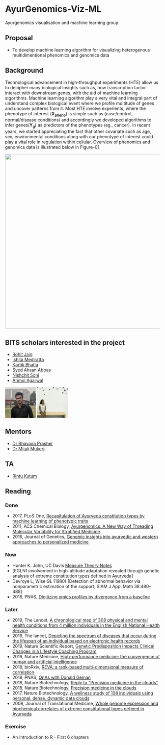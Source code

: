 # AyurGenomics-Viz-ML
Ayurgenomics visualisation and machine learning group


## Proposal

- To develop machine learning algorithm for visualizing heterogenous multidimentional 
phenomics and genomics data

## Background
Technological advancement in high-throughput experiments (HTE) allow us to decipher 
many biological insights such as, how transcription factor interact with downstream 
genes, with the aid of machine learning algorithms. Machine learning algorithm play a very
vital and integral part of understand complex biological event where we profile
multitude of genes and uncover patterns from it. Most HTE involve experients, where
the phenotype of interest (<strong>X<sub>pheno</sub></strong>) is simple such as (case/control, normal/disease conditions)
and accordingly we developed algorithms to infer genes(<strong>Y<sub>g</sub></strong>) as predictors of the phenotypes (eg., cancer).
In recent years, we started appreciating the fact that other covariate such as
age, sex, environmental conditions along with our phenotype of interest could
play a vital role in regulation within cellular. Overview of phenomics and genomics data is illustrated below in Figure-01.


<img src="https://github.com/rintukutum/AyurGenomics-Viz-ML/blob/master/images/overview.png" width="712" height="570">
 

## BITS scholars interested in the project
- [Rohit Jain](https://github.com/Rohit2706)
- [Ishita Mediratta](https://github.com/ishitamed19)
- [Kartik Bhatia](https://github.com/bhatiakartik10)
- [Syed Ahsan Abbas](https://github.com/ahsanabbas123)
- [Nishchit Soni](https://github.com/Nishchit1404)
- [Anmol Agarwal](https://github.com/anmolagarwal04)

<p float="left">
  <img src="images/rohit-jain.jpeg" title="Rohit Jain" width="100" />
  <img src="images/ishita-mediratta.jpeg" title="Ishita Mediratta" width="100" /> 
</p>

## Mentors
- [Dr Bhavana Prasher](https://www.igib.res.in/?q=bhavnaprasher)
- [Dr Mitali Mukerji](https://www.igib.res.in/?q=mitalimukerji)

## TA
- [Rintu Kutum](https://github.com/rintukutum)

## Reading
### Done
- 2017, PLoS One, [Recapitulation of Ayurveda constitution types by machine learning of phenotypic traits](https://doi.org/10.1371/journal.pone.0185380)
- 2011, ACS Chemical Biology, [Ayurgenomics: A New Way of Threading Molecular Variability for Stratified Medicine](https://doi.org/10.1021/cb2003016)
- 2016, Journal of Genetics, [Genomic insights into ayurvedic and western approaches to personalized medicine](https://www.ias.ac.in/article/fulltext/jgen/095/01/0209-0228)

### Now
- Hunter K. John, UC Davis [Measure Theory Notes](https://www.math.ucdavis.edu/~hunter/measure_theory/measure_notes.pdf)
- [EGLN1 involvement in high-altitude adaptation revealed through genetic analysis of extreme constitution types defined in Ayurveda]
- Devroye L, Wise GL (1980) [Detection of abnormal behavior via nonparametric estimation of the support, SIAM J Appl Math 38:480–488]
- 2018, PNAS, [Digitizing omics profiles by divergence from a baseline](https://www.pnas.org/content/115/18/4545.long)


### Later
- 2019, The Lancet, [A chronological map of 308 physical and mental health conditions from 4 million individuals in the English National Health Service](https://doi.org/10.1016/S2589-7500(19)30012-3)
- 2019, The lancet, [Depicting the spectrum of diseases that occur during the lifespan of an individual based on electronic health records](https://doi.org/10.1016/S2589-7500(19)30023-8)
- 2019, Nature Scientific Report, [Genetic Predisposition Impacts Clinical Changes in a Lifestyle Coaching Program](https://www.nature.com/articles/s41598-019-43058-0)
- 2019, Nature Medicine, [High-performance medicine: the convergence of human and artificial intelligence](https://www.nature.com/articles/s41591-018-0300-7)
- 2018, bioRxiv, [REVA: a rank-based multi-dimensional measure of correlation](https://doi.org/10.1101/330498)
- 2018, PNAS, [QnAs with Donald Geman](https://www.pnas.org/content/pnas/115/18/4528.full.pdf)
- 2018, Nature Biotechnology, [Reply to "Precision medicine in the clouds"](https://www.nature.com/articles/nbt.4211)
- 2018, Nature Biotechnology, [Precision medicine in the clouds](https://www.nature.com/articles/nbt.4210)
- 2017, Nature Biotechnology, [A wellness study of 108 individuals using personal, dense, dynamic data clouds](https://www.nature.com/articles/nbt.3870)
- 2008, Journal of Translational Medicine, [Whole genome expression and biochemical correlates of extreme constitutional types defined in Ayurveda](https://doi.org/10.1186/1479-5876-6-48)

### Exercise 
- An Introduction to R - First 6 chapters
